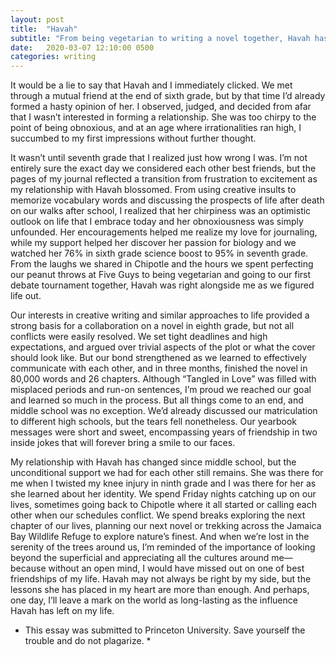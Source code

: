 ```yaml
---
layout: post
title:  "Havah"
subtitle: "From being vegetarian to writing a novel together, Havah has taught me a lot about myself and the world around me."
date:   2020-03-07 12:10:00 0500
categories: writing
---
```

It would be a lie to say that Havah and I immediately clicked. We met through a mutual friend at the end of sixth grade, but by that time I’d already formed a hasty opinion of her. I observed, judged, and decided from afar that I wasn’t interested in forming a relationship. She was too chirpy to the point of being obnoxious, and at an age where irrationalities ran high, I succumbed to my first impressions without further thought.  

It wasn’t until seventh grade that I realized just how wrong I was. I’m not entirely sure the exact day we considered each other best friends, but the pages of my journal reflected a transition from frustration to excitement as my relationship with Havah blossomed. From using creative insults to memorize vocabulary words and discussing the prospects of life after death on our walks after school, I realized that her chirpiness was an optimistic outlook on life that I embrace today and her obnoxiousness was simply unfounded. Her encouragements helped me realize my love for journaling, while my support helped her discover her passion for biology and we watched her 76% in sixth grade science boost to 95% in seventh grade. From the laughs we shared in Chipotle and the hours we spent perfecting our peanut throws at Five Guys to being vegetarian and going to our first debate tournament together, Havah was right alongside me as we figured life out. 

Our interests in creative writing and similar approaches to life provided a strong basis for a collaboration on a novel in eighth grade, but not all conflicts were easily resolved. We set tight deadlines and high expectations, and argued over trivial aspects of the plot or what the cover should look like. But our bond strengthened as we learned to effectively communicate with each other, and in three months, finished the novel in 80,000 words and 26 chapters. Although “Tangled in Love” was filled with misplaced periods and run-on sentences, I’m proud we reached our goal and learned so much in the process. But all things come to an end, and middle school was no exception. We’d already discussed our matriculation to different high schools, but the tears fell nonetheless. Our yearbook messages were short and sweet, encompassing years of friendship in two inside jokes that will forever bring a smile to our faces.

My relationship with Havah has changed since middle school, but the unconditional support we had for each other still remains. She was there for me when I twisted my knee injury in ninth grade and I was there for her as she learned about her identity. We spend Friday nights catching up on our lives, sometimes going back to Chipotle where it all started or calling each other when our schedules conflict. We spend breaks exploring the next chapter of our lives, planning our next novel or trekking across the Jamaica Bay Wildlife Refuge to explore nature’s finest. And when we’re lost in the serenity of the trees around us, I’m reminded of the importance of looking beyond the superficial and appreciating all the cultures around me—because without an open mind, I would have missed out on one of best friendships of my life. Havah may not always be right by my side, but the lessons she has placed in my heart are more than enough. And perhaps, one day, I’ll leave a mark on the world as long-lasting as the influence Havah has left on my life. 

* This essay was submitted to Princeton University. Save yourself the trouble and do not plagarize. *

